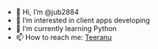 - 👋 Hi, I’m @jub2884
- 👀 I’m interested in client apps developing
- 🌱 I’m currently learning Python
- 📫 How to reach me: [Teeranu](https://github.com/Teeranu)

